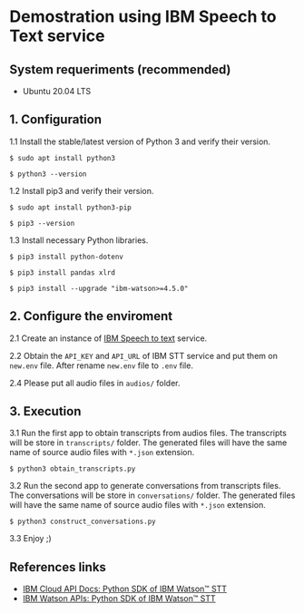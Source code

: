 # Demostration using IBM Speech to Text service

## System requeriments (recommended)
* Ubuntu 20.04 LTS

## 1. Configuration

1.1 Install the stable/latest version of Python 3 and verify their version.
```
$ sudo apt install python3
```
```
$ python3 --version
```

1.2 Install pip3 and verify their version.
```
$ sudo apt install python3-pip
```
```
$ pip3 --version
```

1.3 Install necessary Python libraries.
```
$ pip3 install python-dotenv
```
```
$ pip3 install pandas xlrd
```
```
$ pip3 install --upgrade "ibm-watson>=4.5.0"
```

## 2. Configure the enviroment
2.1 Create an instance of [IBM Speech to text](https://www.ibm.com/cloud/watson-speech-to-text) service.

2.2 Obtain the `API_KEY` and `API_URL` of IBM STT service and put them on `new.env` file.
After rename `new.env` file to `.env` file.

2.4 Please put all audio files in `audios/` folder.

## 3. Execution

3.1 Run the first app to obtain transcripts from audios files. The transcripts will be store in `transcripts/` folder. The generated files will have the same name of source audio files with `*.json` extension.
```
$ python3 obtain_transcripts.py
```

3.2 Run the second app to generate conversations from transcripts files. The conversations will be store in `conversations/` folder. The generated files will have the same name of source audio files with `*.json` extension.
```
$ python3 construct_conversations.py
```

3.3 Enjoy ;)

## References links
* [IBM Cloud API Docs: Python SDK of IBM Watson™ STT](https://cloud.ibm.com/apidocs/speech-to-text?code=python)
* [IBM Watson APIs: Python SDK of IBM Watson™ STT](https://github.com/watson-developer-cloud/python-sdk/blob/master/examples/speech_to_text_v1.py)
